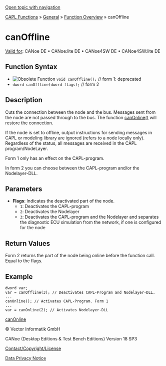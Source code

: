 [Open topic with navigation](../../../../../CANoeDEFamily.htm#Topics/CAPLFunctions/Other/Functions/CAPLfunctionCanOffline.md)

[CAPL Functions](../../CAPLfunctions.md) » [General](../CAPLGeneralStartPage.md) » [Function Overview](../CAPLfunctionsGeneralOverview.md) » canOffline

# canOffline

[Valid for](../../../Shared/FeatureAvailability.md): CANoe DE • CANoe:lite DE • CANoe4SW DE • CANoe4SW:lite DE

## Function Syntax

- ![Obsolete Function](../../../../Resources/Images/CAPLFunctions/ObsoleteFunction.png) `void canOffline();` // form 1: deprecated
- `dword canOffline(dword flags);` // form 2

## Description

Cuts the connection between the node and the bus. Messages sent from the node are not passed through to the bus. The function [canOnline()](CAPLfunctionCanOnline.md) will restore the connection.

If the node is set to offline, output instructions for sending messages in CAPL or modeling library are ignored (refers to a node locally only). Regardless of the status, all messages are received in the CAPL program/NodeLayer.

Form 1 only has an effect on the CAPL-program.

In form 2 you can choose between the CAPL-program and/or the Nodelayer-DLL.

## Parameters

- **Flags**: Indicates the deactivated part of the node.
  - `1`: Deactivates the CAPL-program
  - `2`: Deactivates the Nodelayer
  - `3`: Deactivates the CAPL-program and the Nodelayer and separates the diagnostic ECU simulation from the network, if one is configured for the node

## Return Values

Form 2 returns the part of the node being online before the function call. Equal to the flags.

## Example

```plaintext
dword var;
var = canOffline(3); // Deactivates CAPL-Program and Nodelayer-DLL.
...
canOnline(); // Activates CAPL-Program. Form 1
...
var = canOnline(2); // Activates Nodelayer-DLL
```

[canOnline](CAPLfunctionCanOnline.md)

© Vector Informatik GmbH

CANoe (Desktop Editions & Test Bench Editions) Version 18 SP3

[Contact/Copyright/License](../../../Shared/ContactCopyrightLicense.md)

[Data Privacy Notice](https://www.vector.com/int/en/company/get-info/privacy-policy/)
